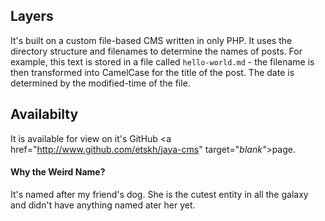 
## Layers

It's built on a custom file-based CMS written in only PHP. It uses the directory structure and filenames to determine the names of posts. For example, this text is stored in a file called `hello-world.md` - the filename is then transformed into CamelCase for the title of the post. The date is determined by the modified-time of the file.

## Availabilty

It is available for view on it's GitHub <a href="http://www.github.com/etskh/jaya-cms" target="_blank"_>page</a>.

#### Why the Weird Name?

It's named after my friend's dog. She is the cutest entity in all the galaxy and didn't have anything named ater her yet.
